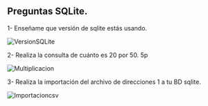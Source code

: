 ## Preguntas SQLite.

1- Enseñame que versión de sqlite estás usando.

![VersionSQLite](/Examenes/Examen%201/Imagenes/VersionSQLite.JPG)

2- Realiza la consulta de cuánto es 20 por 50. 5p

![Multiplicacion](/Examenes/Examen%201/Imagenes/MultiplicacionSQLite.JPG)

3- Realiza la importación del archivo de direcciones 1 a tu BD sqlite.

![Importacioncsv](/Examenes/Examen%201/Imagenes/importacioncsvSQLite.JPG)